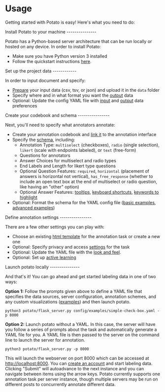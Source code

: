# Usage

Getting started with Potato is easy! Here\'s what you need to do:

Install Potato to your machine \-\-\-\-\-\-\-\-\-\-\-\-\-\--

Potato has a Python-based server architecture that can be run locally or
hosted on any device. In order to install Potato:

-   Make sure you have Python version 3 installed
-   Follow the quickstart instructions
    [here](https://potato-annotation-tutorial.readthedocs.io/en/latest/quick-start.html).

Set up the project data \-\-\-\-\-\-\-\-\-\-\--

In order to input document and specify:

-   [Prepare](https://potato-annotation-tutorial.readthedocs.io/en/latest/data_format.html#prepare-your-input-data)
    your input data (csv, tsv, or json) and upload it in the `data`
    folder
-   Specify where and in what format you want the
    [output](https://potato-annotation-tutorial.readthedocs.io/en/latest/data_format.html#update-output-data-preferences-on-the-yaml-config-file)
    data
-   Optional: Update the config YAML file with
    [input](https://potato-annotation-tutorial.readthedocs.io/en/latest/data_format.html#update-input-data-formats-on-the-yaml-config-file)
    and
    [output](https://potato-annotation-tutorial.readthedocs.io/en/latest/data_format.html#update-output-data-preferences-on-the-yaml-config-file)
    data preferences

Create your codebook and schema \-\-\-\-\-\-\-\-\-\-\-\-\-\-\--

Next, you\'ll need to specify what annotators annotate:

-   Create your annotation codebook and [link
    it](https://potato-annotation-tutorial.readthedocs.io/en/latest/schemas_and_templates.html#add-the-codebook-to-the-page)
    to the annotation interface
-   Specify the
    [schema](https://potato-annotation-tutorial.readthedocs.io/en/latest/schemas_and_templates.html),
    including:
    -   Annotation Type: `multiselect` (checkboxes), `radio` (single
        selection), `likert` (scale with endpoints labeled), or `text`
        (free-form)
    -   Questions for annotators
    -   Answer Choices for multiselect and radio types
    -   End Labels and Length for likert type questions
    -   Optional Question Features: `required`, `horizontal` (placement
        of answers is horizontal not vertical), `has_free_response`
        (whether to include an open text box at the end of multiselect
        or radio question, like having an \"other\" option)
    -   Optional Answer Features:
        [tooltips](https://potato-annotation-tutorial.readthedocs.io/en/latest/productivity.html#tooltips),
        [keyboard
        shortcuts](https://potato-annotation-tutorial.readthedocs.io/en/latest/productivity.html#keyboard-shortcuts),
        [keywords to
        highlight](https://potato-annotation-tutorial.readthedocs.io/en/latest/productivity.html#dynamic-highlighting)
-   Optional: Format the schema for the YAML config file ([basic
    examples](https://potato-annotation-tutorial.readthedocs.io/en/latest/schemas_and_templates.html),
    [advanced
    examples](https://potato-annotation-tutorial.readthedocs.io/en/latest/productivity.html))

Define annotation settings \-\-\-\-\-\-\-\-\-\-\-\-\-\-\--

There are a few other settings you can play with:

-   Choose an existing [html
    template](https://potato-annotation-tutorial.readthedocs.io/en/latest/schemas_and_templates.html#choose-or-create-your-html-template)
    for the annotation task or create a new one
-   Optional: Specify privacy and access
    [settings](https://potato-annotation-tutorial.readthedocs.io/en/latest/user_and_collaboration.html)
    for the task
-   Optional: Update the YAML file with the [look and
    feel](https://potato-annotation-tutorial.readthedocs.io/en/latest/schemas_and_templates.html#update-yaml-file-with-look-and-feel).
-   Optional: Set up [active
    learning](https://potato-annotation-tutorial.readthedocs.io/en/latest/productivity.html#active-learning)

Launch potato locally \-\-\-\-\-\-\-\-\-\-\-\-\-\--

And that\'s it! You can go ahead and get started labeling data in one of
two ways:

**Option 1:** Follow the prompts given above to define a YAML file that
specifies the data sources, server configuration, annotation schemes,
and any custom visualizations
([examples](https://github.com/davidjurgens/potato/tree/master/config/examples))
and then launch potato.

`python3 potato/flask_server.py config/examples/simple-check-box.yaml -p 8000`

**Option 2:** Launch potato without a YAML. In this case, the server
will have you follow a series of prompts about the task and
automatically generate a YAML file for you. A YAML file is then passed
to the server on the command line to launch the server for annotation.

`python3 potato/flask_server.py -p 8000`

This will launch the webserver on port 8000 which can be accessed at
<http://localhost:8000>. You can [create an
account](https://potato-annotation-tutorial.readthedocs.io/en/latest/user_and_collaboration.html)
and start labeling data. Clicking \"Submit\" will autoadvance to the
next instance and you can navigate between items using the arrow keys.
Potato currently supports one annotation task per server instance,
though multiple servers may be run on different posts to concurrently
annotate different data.
